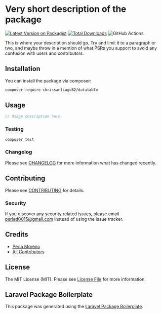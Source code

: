 # Very short description of the package

[![Latest Version on Packagist](https://img.shields.io/packagist/v/chrissantiago82/datatable.svg?style=flat-square)](https://packagist.org/packages/chrissantiago82/datatable)
[![Total Downloads](https://img.shields.io/packagist/dt/chrissantiago82/datatable.svg?style=flat-square)](https://packagist.org/packages/chrissantiago82/datatable)
![GitHub Actions](https://github.com/chrissantiago82/datatable/actions/workflows/main.yml/badge.svg)

This is where your description should go. Try and limit it to a paragraph or two, and maybe throw in a mention of what PSRs you support to avoid any confusion with users and contributors.

## Installation

You can install the package via composer:

```bash
composer require chrissantiago82/datatable
```

## Usage

```php
// Usage description here
```

### Testing

```bash
composer test
```

### Changelog

Please see [CHANGELOG](CHANGELOG.md) for more information what has changed recently.

## Contributing

Please see [CONTRIBUTING](CONTRIBUTING.md) for details.

### Security

If you discover any security related issues, please email perlad0015@gmail.com instead of using the issue tracker.

## Credits

-   [Perla Moreno](https://github.com/chrissantiago82)
-   [All Contributors](../../contributors)

## License

The MIT License (MIT). Please see [License File](LICENSE.md) for more information.

## Laravel Package Boilerplate

This package was generated using the [Laravel Package Boilerplate](https://laravelpackageboilerplate.com).
